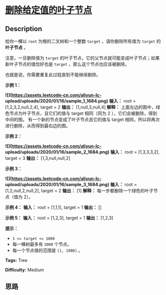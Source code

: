 # [删除给定值的叶子节点][title]

## Description

给你一棵以 `root` 为根的二叉树和一个整数 `target` ，请你删除所有值为 `target` 的  **叶子节点** 。

注意，一旦删除值为 `target` 的叶子节点，它的父节点就可能变成叶子节点；如果新叶子节点的值恰好也是 `target` ，那么这个节点也应该被删除。

也就是说，你需要重复此过程直到不能继续删除。



**示例 1：**

**![](https://assets.leetcode-cn.com/aliyun-lc-
upload/uploads/2020/01/16/sample_1_1684.png)**
            **输入：** root = [1,2,3,2,null,2,4], target = 2    **输出：** [1,null,3,null,4]    **解释：** 上面左边的图中，绿色节点为叶子节点，且它们的值与 target 相同（同为 2 ），它们会被删除，得到中间的图。    有一个新的节点变成了叶子节点且它的值与 target 相同，所以将再次进行删除，从而得到最右边的图。    

**示例 2：**

**![](https://assets.leetcode-cn.com/aliyun-lc-
upload/uploads/2020/01/16/sample_2_1684.png)**
            **输入：** root = [1,3,3,3,2], target = 3    **输出：** [1,3,null,null,2]    

**示例 3：**

**![](https://assets.leetcode-cn.com/aliyun-lc-
upload/uploads/2020/01/16/sample_3_1684.png)**
            **输入：** root = [1,2,null,2,null,2], target = 2    **输出：** [1]    **解释：** 每一步都删除一个绿色的叶子节点（值为 2）。

**示例 4：**
            **输入：** root = [1,1,1], target = 1    **输出：** []    

**示例 5：**
            **输入：** root = [1,2,3], target = 1    **输出：** [1,2,3]    



**提示：**

  * `1 <= target <= 1000`
  * 每一棵树最多有 `3000` 个节点。
  * 每一个节点值的范围是 `[1, 1000]` 。


**Tags:** Tree

**Difficulty:** Medium

## 思路

[title]: https://leetcode-cn.com/problems/delete-leaves-with-a-given-value
